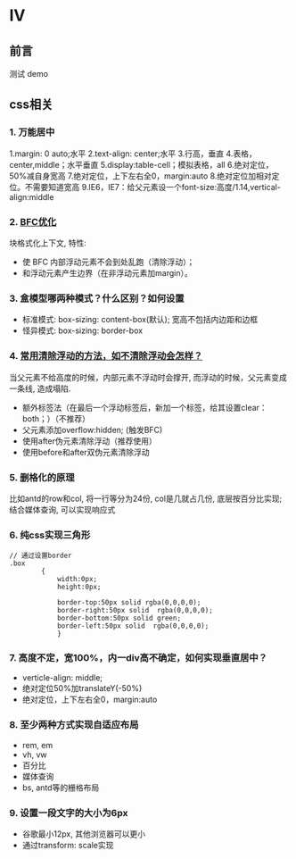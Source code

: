 # IV
<my-button></my-button>
## 前言
测试 demo
## css相关

### 1. 万能居中
1.margin: 0 auto;水平
2.text-align: center;水平
3.行高，垂直
4.表格，center,middle；水平垂直
5.display:table-cell；模拟表格，all
6.绝对定位，50%减自身宽高
7.绝对定位，上下左右全0，margin:auto
8.绝对定位加相对定位。不需要知道宽高
9.IE6，IE7：给父元素设一个font-size:高度/1.14,vertical-align:middle

### 2. [BFC优化](https://www.jianshu.com/p/0d713b32cd0d)
块格式化上下文, 特性:
- 使 BFC 内部浮动元素不会到处乱跑（清除浮动）；
- 和浮动元素产生边界（在非浮动元素加margin）。

### 3. 盒模型哪两种模式？什么区别？如何设置
- 标准模式: box-sizing: content-box(默认); 宽高不包括内边距和边框
- 怪异模式: box-sizing: border-box

### 4. [常用清除浮动的方法，如不清除浮动会怎样？](https://blog.csdn.net/h_qingyi/article/details/81269667)
当父元素不给高度的时候，内部元素不浮动时会撑开, 而浮动的时候，父元素变成一条线, 造成塌陷.
- 额外标签法（在最后一个浮动标签后，新加一个标签，给其设置clear：both；）（不推荐）
- 父元素添加overflow:hidden; (触发BFC)
- 使用after伪元素清除浮动（推荐使用）
- 使用before和after双伪元素清除浮动

### 5. 删格化的原理
比如antd的row和col, 将一行等分为24份, col是几就占几份, 底层按百分比实现; 结合媒体查询, 可以实现响应式

### 6. 纯css实现三角形
```
// 通过设置border
.box
        {
            width:0px;
            height:0px;

            border-top:50px solid rgba(0,0,0,0);
            border-right:50px solid  rgba(0,0,0,0);
            border-bottom:50px solid green;
            border-left:50px solid  rgba(0,0,0,0);
            }
```

### 7. 高度不定，宽100%，内一div高不确定，如何实现垂直居中？
- verticle-align: middle;
- 绝对定位50%加translateY(-50%)
- 绝对定位，上下左右全0，margin:auto

### 8. 至少两种方式实现自适应布局
- rem, em
- vh, vw
- 百分比
- 媒体查询
- bs, antd等的栅格布局

### 9. 设置一段文字的大小为6px
- 谷歌最小12px, 其他浏览器可以更小
- 通过transform: scale实现